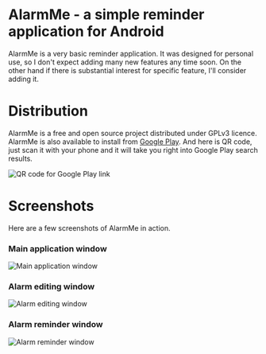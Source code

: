 # AlarmMe - a simple reminder application for Android

AlarmMe is a very basic reminder application. It was designed for personal use,
so I don't expect adding many new features any time soon. On the other hand if there is
substantial interest for specific feature, I'll consider adding it.

# Distribution
AlarmMe is a free and open source project distributed under GPLv3 licence.
AlarmMe is also available to install from <a href="https://play.google.com/store/apps/details?id=com.taradov.alarmme">Google Play</a>.
And here is QR code, just scan it with your phone and it will take you right into Google Play search results.</p>
<img src="images/alarmme/qrcode.png" alt="QR code for Google Play link" />

# Screenshots

Here are a few screenshots of AlarmMe in action.

### Main application window
<img src="images/alarmme/main.png" alt="Main application window" />

### Alarm editing window
<img src="images/alarmme/edit.png" alt="Alarm editing window" />

### Alarm reminder window
<img src="images/alarmme/alarm.png" alt="Alarm reminder window" />
